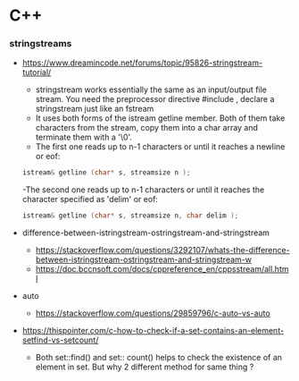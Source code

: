 C++
===

### stringstreams 
+ https://www.dreamincode.net/forums/topic/95826-stringstream-tutorial/
    -  stringstream works essentially the same as an input/output file stream. You need the preprocessor directive #include <sstream>, declare a stringstream just like an fstream
    - It uses both forms of the istream getline member. Both of them take characters from the stream, copy them into a char array and terminate them with a '\0'.
    - The first one reads up to n-1 characters or until it reaches a newline or eof:
    ```c++
    istream& getline (char* s, streamsize n );
    ```
    -The second one reads up to n-1 characters or until it reaches the character specified as 'delim' or eof:
    ```c++
    istream& getline (char* s, streamsize n, char delim );
    ```

+ difference-between-istringstream-ostringstream-and-stringstream
  - https://stackoverflow.com/questions/3292107/whats-the-difference-between-istringstream-ostringstream-and-stringstream-w
  - https://doc.bccnsoft.com/docs/cppreference_en/cppsstream/all.html
+ auto
  - https://stackoverflow.com/questions/29859796/c-auto-vs-auto
+ https://thispointer.com/c-how-to-check-if-a-set-contains-an-element-setfind-vs-setcount/
  - Both set::find() and set:: count() helps to check the existence of an element in set. But why 2 different method for same thing ?
